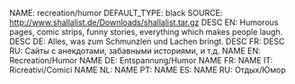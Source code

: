 NAME:   recreation/humor
DEFAULT_TYPE: black
SOURCE: http://www.shallalist.de/Downloads/shallalist.tar.gz
DESC EN: Humorous pages, comic strips, funny stories, everything which makes people laugh.
DESC DE: Alles, was zum Schmunzlen und Lachen bringt.
DESC FR:
DESC RU: Сайты с анекдотами, забавными историями, и т.д.
NAME EN: Recreation/Humor
NAME DE: Entspannung/Humor
NAME FR:
NAME IT: Ricreativi/Comici
NAME NL:
NAME PT:
NAME ES:
NAME RU: Отдых/Юмор

